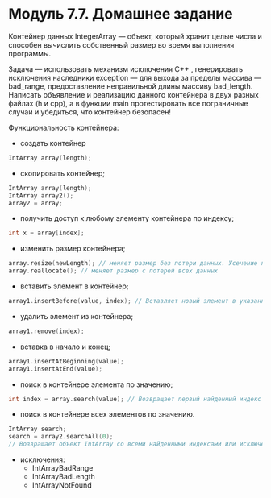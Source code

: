 # Модуль 7.7. Домашнее задание

Контейнер данных IntegerArray — объект, который хранит целые числа и способен вычислить собственный размер во время выполнения программы.

Задача — использовать механизм исключения C++ , генерировать исключения наследники exception — для выхода за пределы массива — bad_range, предоставление неправильной длины массиву bad_length. Написать объявление и реализацию данного контейнера в двух разных файлах (h и сpp), а в функции main протестировать все пограничные случаи и убедиться, что контейнер безопасен!

Функциональность контейнера: 
* создать контейнер
```cpp
IntArray array(length);
```
* скопировать контейнер;
```cpp
IntArray array(length);
IntArray array2();
array2 = array;
```
* получить доступ к любому элементу контейнера по индексу;
```cpp
int x = array[index];
```
* изменить размер контейнера;
```cpp
array.resize(newLength); // меняет размер без потери данных. Усечение при уменьшении размера.
array.reallocate(); // меняет размер с потерей всех данных
```
* вставить элемент в контейнер;
```cpp
array1.insertBefore(value, index); // Вставляет новый элемент в указанный индекс без потери данных. 
```
* удалить элемент из контейнера;
```cpp
array1.remove(index); 
```
* вставка в начало и конец;
```cpp
array1.insertAtBeginning(value);
array1.insertAtEnd(value);
```
* поиск в контейнере элемента по значению;
```cpp
int index = array.search(value); // Возвращает первый найденный индекс или исключение IntArrayNotFound
```
* поиск в контейнере всех элементов по значению.
```cpp
IntArray search;
search = array2.searchAll(0); 
// Возвращает объект IntArray со всеми найденными индексами или исключение IntArrayNotFound
```
* исключения: 
  - IntArrayBadRange
  - IntArrayBadLength
  - IntArrayNotFound
